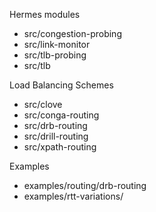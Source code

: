 Hermes modules
* src/congestion-probing
* src/link-monitor
* src/tlb-probing
* src/tlb


Load Balancing Schemes
* src/clove
* src/conga-routing
* src/drb-routing
* src/drill-routing
* src/xpath-routing

Examples
* examples/routing/drb-routing
* examples/rtt-variations/